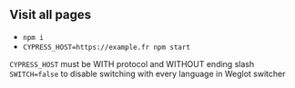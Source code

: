 ## Visit all pages

- `npm i`
- `CYPRESS_HOST=https://example.fr npm start`

`CYPRESS_HOST` must be WITH protocol and WITHOUT ending slash
`SWITCH=false` to disable switching with every language in Weglot switcher

